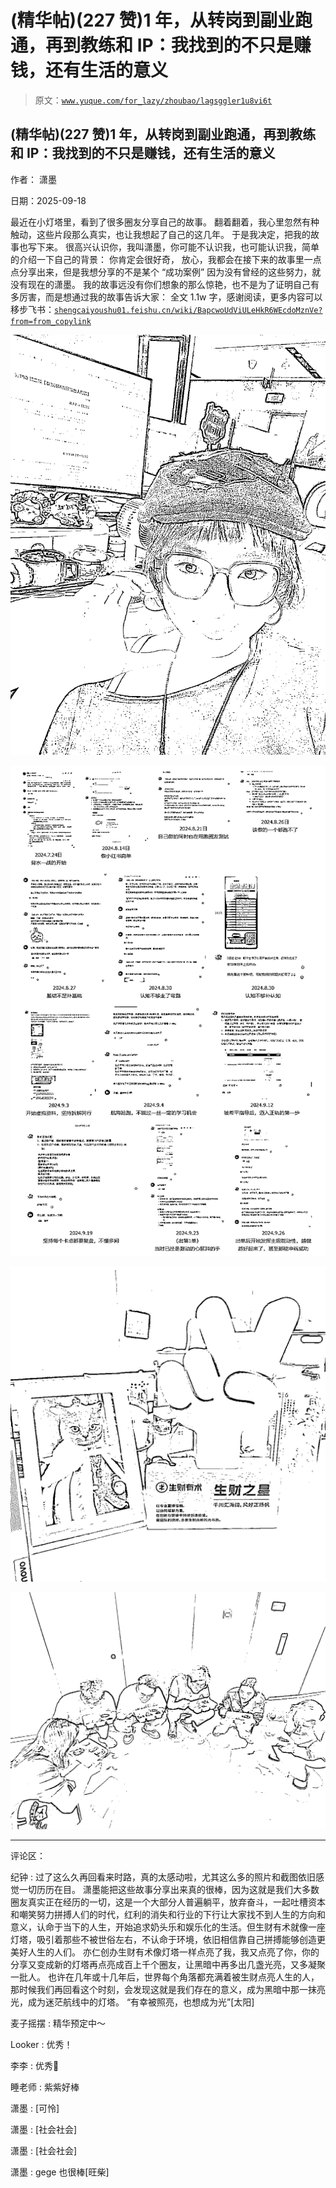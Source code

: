 # (精华帖)(227 赞)1 年，从转岗到副业跑通，再到教练和 IP：我找到的不只是赚钱，还有生活的意义

> 原文：[`www.yuque.com/for_lazy/zhoubao/lagsggler1u8vi6t`](https://www.yuque.com/for_lazy/zhoubao/lagsggler1u8vi6t)

## (精华帖)(227 赞)1 年，从转岗到副业跑通，再到教练和 IP：我找到的不只是赚钱，还有生活的意义

作者： 潇墨

日期：2025-09-18

最近在小灯塔里，看到了很多圈友分享自己的故事。 翻着翻着，我心里忽然有种触动，这些片段那么真实，也让我想起了自己的这几年。 于是我决定，把我的故事也写下来。
很高兴认识你，我叫潇墨，你可能不认识我，也可能认识我，简单的介绍一下自己的背景： 你肯定会很好奇，
放心，我都会在接下来的故事里一点点分享出来，但是我想分享的不是某个 “成功案例” 因为没有曾经的这些努力，就没有现在的潇墨。
我的故事远没有你们想象的那么惊艳，也不是为了证明自己有多厉害，而是想通过我的故事告诉大家：
全文 1.1w 字，感谢阅读，更多内容可以移步飞书：[`shengcaiyoushu01.feishu.cn/wiki/BapcwoUdViULeHkR6WEcdoMznVe?from=from_copylink`](https://shengcaiyoushu01.feishu.cn/wiki/BapcwoUdViULeHkR6WEcdoMznVe?from=from_copylink)

![](img/0815f2a559615cf37a451dcb0654a6cc.png "None")

![](img/2443de8fdcf1126f7605582f1390b04e.png "None")

![](img/ad54e0a80ebd0fe3b522021c58aa4b52.png "None")

![](img/ce928466f4bb78c82d9d04e2ba3159ca.png "None")

* * *

评论区：

纪钟 : 过了这么久再回看来时路，真的太感动啦，尤其这么多的照片和截图依旧感觉一切历历在目。
潇墨能把这些故事分享出来真的很棒，因为这就是我们大多数圈友真实正在经历的一切，这是一个大部分人普遍躺平，放弃奋斗，一起吐槽资本和嘲笑努力拼搏人们的时代，红利的消失和行业的下行让大家找不到人生的方向和意义，认命于当下的人生，开始追求奶头乐和娱乐化的生活。但生财有术就像一座灯塔，吸引着那些不被世俗左右，不认命于环境，依旧相信靠自己拼搏能够创造更美好人生的人们。
亦仁创办生财有术像灯塔一样点亮了我，我又点亮了你，你的分享又变成新的灯塔再点亮成百上千个圈友，让黑暗中再多出几盏光亮，又多凝聚一批人。
也许在几年或十几年后，世界每个角落都充满着被生财点亮人生的人，那时候我们再回看这个时刻，会发现这就是我们存在的意义，成为黑暗中那一抹亮光，成为迷茫航线中的灯塔。
“有幸被照亮，也想成为光”[太阳]

麦子摇摆 : 精华预定中～

Looker : 优秀！

李李 : 优秀🏅

睡老师 : 紫紫好棒

潇墨 : [可怜]

潇墨 : [社会社会]

潇墨 : [社会社会]

潇墨 : gege 也很棒[旺柴]